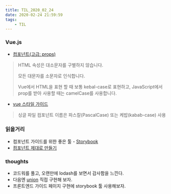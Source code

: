 ```yaml
---
title: TIL_2020_02_24
date: 2020-02-24 21:59:59
tags:
    - TIL
---
```


### Vue.js
- [컴포넌트(고급: props)](https://beomy.tistory.com/56?category=646688)
> HTML 속성은 대소문자를 구별하지 않습니다.
>
> 모든 대문자를 소문자로 인식합니다.
>
>Vue에서 HTML을 표현 할 때 보통 kebal-case로 표현하고, JavaScript에서 prop를 받아 사용할 때는 camelCase를 사용합니다.


- [vue 스타일 가이드](https://kr.vuejs.org/v2/style-guide/index.html#%EC%BB%B4%ED%8F%AC%EB%84%8C%ED%8A%B8-%ED%8C%8C%EC%9D%BC-%EB%A7%A4%EC%9A%B0-%EC%B6%94%EC%B2%9C%ED%95%A8)
> 싱글 파일 컴포넌트 이름은 파스칼(PascalCase) 또는 케밥(kabab-case) 사용

### 읽을거리
 - 컴포넌트 가이드를 위한 좋은 툴 - [Storybook](https://www.learnstorybook.com/)
 - [컴포넌트 제대로 만들기](http://blog.weirdx.io/post/61109)

### thoughts
- 코드워를 풀고, 오랜만에 lodash를 보면서 감사함을 느낀다.
- 다음엔 [union](https://lodash.com/docs/4.17.15#union) 직접 구현해 보자. 
- 프론트엔드 가이드 페이지 구현에 storybook 툴 사용해보자.
